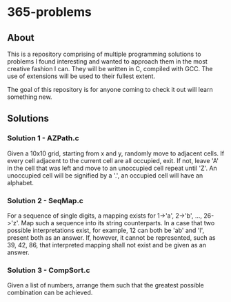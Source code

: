 # 365-problems
## About
This is a repository comprising of multiple programming solutions to problems I found interesting and wanted to approach them in the most creative fashion I can.
They will be written in C, compiled with GCC. The use of extensions will be used to their fullest extent. 

The goal of this repository is for anyone coming to check it out will learn something new.

## Solutions
### Solution 1 - AZPath.c
Given a 10x10 grid, starting from x and y, 
randomly move to adjacent cells. If every cell adjacent to the current cell 
are all occupied, exit. If not, leave 'A' in the cell that was left and move
to an unoccupied cell repeat until 'Z'. An unoccupied cell will be signified by
a '.', an occupied cell will have an alphabet. 

### Solution 2 - SeqMap.c
For a sequence of single digits, a mapping exists for 1->'a', 2->'b', ...,
26->'z'. Map such a sequence into its string counterparts. In a case that two
possible interpretations exist, for example, 12 can both be 'ab' and 'l',
present both as an answer. If, however, it cannot be represented, such as 39, 42,
86, that interpreted mapping shall not exist and be given as an answer.

### Solution 3 - CompSort.c
Given a list of numbers, arrange them such that the greatest possible combination can be achieved.
